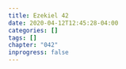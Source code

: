 ```yaml
---
title: Ezekiel 42
date: 2020-04-12T12:45:28-04:00
categories: []
tags: []
chapter: "042"
inprogress: false
---
```


